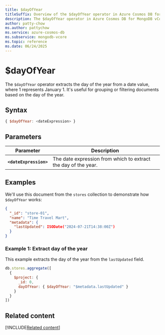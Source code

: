 ```yaml
---
title: $dayOfYear
titleSuffix: Overview of the $dayOfYear operator in Azure Cosmos DB for MongoDB vCore
description: The $dayOfYear operator in Azure Cosmos DB for MongoDB vCore extracts the day of the year from a date.
author: patty-chow
ms.author: pattychow
ms.service: azure-cosmos-db
ms.subservice: mongodb-vcore
ms.topic: reference
ms.date: 06/24/2025
---
```

# $dayOfYear

The `$dayOfYear` operator extracts the day of the year from a date value, where 1 represents January 1. It's useful for grouping or filtering documents based on the day of the year.

## Syntax

```javascript
{ $dayOfYear: <dateExpression> }
```

## Parameters

| Parameter              | Description                                                    |
| ---------------------- | -------------------------------------------------------------- |
| **`<dateExpression>`** | The date expression from which to extract the day of the year. |

## Examples

We'll use this document from the `stores` collection to demonstrate how `$dayOfYear` works:

```json
{
  "_id": "store-01",
  "name": "Time Travel Mart",
  "metadata": {
    "lastUpdated": ISODate("2024-07-21T14:38:00Z")
  }
}
```

### Example 1: Extract day of the year

This example extracts the day of the year from the `lastUpdated` field.

```javascript
db.stores.aggregate([
  {
    $project: {
      _id: 0,
      dayOfYear: { $dayOfYear: "$metadata.lastUpdated" }
    }
  }
])
```

## Related content

[!INCLUDE[Related content](../includes/related-content.md)]
